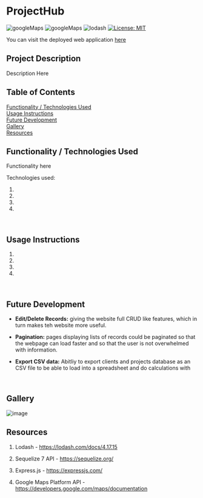 
# ProjectHub
![googleMaps](https://img.shields.io/badge/API-GoogleMaps-Blue)
![googleMaps](https://img.shields.io/badge/API-DomainAPI-Blue)
![lodash](https://img.shields.io/badge/node-lodash-orange)
[![License: MIT](https://img.shields.io/badge/License-MIT-yellow.svg)](https://opensource.org/licenses/MIT)

<!-- ## Deployed web address -->

You can visit the deployed web application [here]()
<br>

## Project Description

Description Here
<br>

## Table of Contents
 
[Functionality / Technologies Used](#Functionality)   
[Usage Instructions](#Usage)   
[Future Development](#DemonFuturestration)  
[Gallery](#Gallery)   
[Resources](#Resources)   

<a name="Functionality"></a>
## Functionality / Technologies Used

Functionality here
<br>

Technologies used:  

1.

2.

3.

4.
<br>

<a name="Usage"></a>
## Usage Instructions

1. 

2.  

3.  

4.   
<br>

<a name="Future"></a>
## Future Development

- <strong>Edit/Delete Records:</strong> giving the website full CRUD like features, which in turn makes teh website more useful.

- <strong>Pagination:</strong> pages displaying lists of records could be paginated so that the webpage can load faster and so that the user is not overwhelmed with information.

- <strong>Export CSV data:</strong> Abitliy to export clients and projects database as an CSV file to be able to load into a spreadsheet and do calculations with
<br>

<a name="Gallery"></a>
## Gallery

![image](https://github.com/wilgru/group-g-project-2-projecthub/blob/main/screenshots/demo1.png)
<br>

<a name="Resources"></a>
## Resources
1. Lodash - https://lodash.com/docs/4.17.15

2. Sequelize 7 API - https://sequelize.org/

3. Express.js - https://expressjs.com/

4. Google Maps Platform API - https://developers.google.com/maps/documentation
